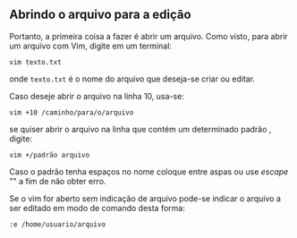 Abrindo o arquivo para a edição
-------------------------------

Portanto, a primeira coisa a fazer é abrir um arquivo. Como visto, para
abrir um arquivo com Vim, digite em um terminal:
```
vim texto.txt
```
onde `texto.txt` é o nome do arquivo que deseja-se criar ou
editar.

Caso deseje abrir o arquivo na linha 10, usa-se:
```
vim +10 /caminho/para/o/arquivo
```
se quiser abrir o arquivo na linha que contém um determinado padrão ,
digite:
```
vim +/padrão arquivo
```
Caso o padrão tenha espaços no nome coloque entre aspas ou use
*escape* "\" a fim de não obter erro.

Se o vim for aberto sem indicação de arquivo pode-se indicar o arquivo a
ser editado em modo de comando desta forma:
```
:e /home/usuario/arquivo
```
